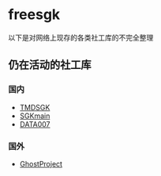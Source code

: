 # freesgk
以下是对网络上现存的各类社工库的不完全整理

## 仍在活动的社工库
### 国内
* [TMDSGK](t.me/sgk2022_11_30bot?start=SGK_VNRZCGBT)
* [SGKmain](https://t.me/SGKmainNEWbot?start=IVT51DBC530)
* [DATA007](https://t.me/DATA_007bot?start=6925f68521)

### 国外
* [GhostProject](https://ghostproject.fr/)

